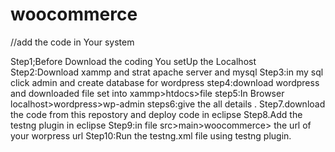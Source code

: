# woocommerce
//add the code in Your system

Step1;Before Download the coding You setUp the Localhost
Step2:Download xammp and strat apache server and mysql
Step3:in my sql click admin and create database for wordpress
step4:download wordpress and downloaded file set into xammp>htdocs>file
step5:In Browser localhost>wordpress>wp-admin
steps6:give the all details .
Step7.download the code from this repostory and deploy code in eclipse
Step8.Add the testng plugin in eclipse
Step9:in file src>main>woocommerce> the url of your worpress url
Step10:Run the testng.xml file using testng plugin.


     
